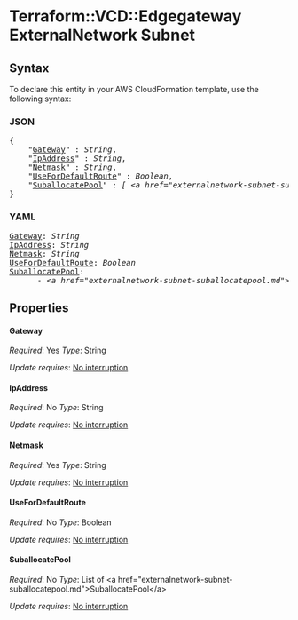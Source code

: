 # Terraform::VCD::Edgegateway ExternalNetwork Subnet

## Syntax

To declare this entity in your AWS CloudFormation template, use the following syntax:

### JSON

<pre>
{
    "<a href="#gateway" title="Gateway">Gateway</a>" : <i>String</i>,
    "<a href="#ipaddress" title="IpAddress">IpAddress</a>" : <i>String</i>,
    "<a href="#netmask" title="Netmask">Netmask</a>" : <i>String</i>,
    "<a href="#usefordefaultroute" title="UseForDefaultRoute">UseForDefaultRoute</a>" : <i>Boolean</i>,
    "<a href="#suballocatepool" title="SuballocatePool">SuballocatePool</a>" : <i>[ &lt;a href=&#34;externalnetwork-subnet-suballocatepool.md&#34;&gt;SuballocatePool&lt;/a&gt;, ... ]</i>
}
</pre>

### YAML

<pre>
<a href="#gateway" title="Gateway">Gateway</a>: <i>String</i>
<a href="#ipaddress" title="IpAddress">IpAddress</a>: <i>String</i>
<a href="#netmask" title="Netmask">Netmask</a>: <i>String</i>
<a href="#usefordefaultroute" title="UseForDefaultRoute">UseForDefaultRoute</a>: <i>Boolean</i>
<a href="#suballocatepool" title="SuballocatePool">SuballocatePool</a>: <i>
      - &lt;a href=&#34;externalnetwork-subnet-suballocatepool.md&#34;&gt;SuballocatePool&lt;/a&gt;</i>
</pre>

## Properties

#### Gateway

_Required_: Yes
_Type_: String

_Update requires_: [No interruption](https://docs.aws.amazon.com/AWSCloudFormation/latest/UserGuide/using-cfn-updating-stacks-update-behaviors.html#update-no-interrupt)

#### IpAddress

_Required_: No
_Type_: String

_Update requires_: [No interruption](https://docs.aws.amazon.com/AWSCloudFormation/latest/UserGuide/using-cfn-updating-stacks-update-behaviors.html#update-no-interrupt)

#### Netmask

_Required_: Yes
_Type_: String

_Update requires_: [No interruption](https://docs.aws.amazon.com/AWSCloudFormation/latest/UserGuide/using-cfn-updating-stacks-update-behaviors.html#update-no-interrupt)

#### UseForDefaultRoute

_Required_: No
_Type_: Boolean

_Update requires_: [No interruption](https://docs.aws.amazon.com/AWSCloudFormation/latest/UserGuide/using-cfn-updating-stacks-update-behaviors.html#update-no-interrupt)

#### SuballocatePool

_Required_: No
_Type_: List of &lt;a href=&#34;externalnetwork-subnet-suballocatepool.md&#34;&gt;SuballocatePool&lt;/a&gt;

_Update requires_: [No interruption](https://docs.aws.amazon.com/AWSCloudFormation/latest/UserGuide/using-cfn-updating-stacks-update-behaviors.html#update-no-interrupt)

